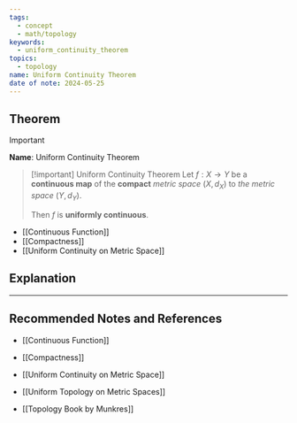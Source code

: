 ```yaml
---
tags:
  - concept
  - math/topology
keywords:
  - uniform_continuity_theorem
topics:
  - topology
name: Uniform Continuity Theorem
date of note: 2024-05-25
---
```


## Theorem

>[!important]
>**Name**: Uniform Continuity Theorem


>[!important] Uniform Continuity Theorem
> Let $f: X \rightarrow Y$ be a **continuous map** of the **compact** *metric space* $(X, d_X)$ to *the metric space* $(Y, d_Y)$. 
> 
> Then $f$ is **uniformly continuous**.


- [[Continuous Function]]
- [[Compactness]]
- [[Uniform Continuity on Metric Space]]

## Explanation





-----------
##  Recommended Notes and References

- [[Continuous Function]]
- [[Compactness]]
- [[Uniform Continuity on Metric Space]]
- [[Uniform Topology on Metric Spaces]]

- [[Topology Book by Munkres]]